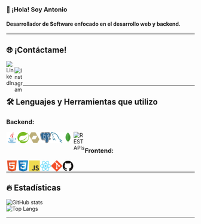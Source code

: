 ### 👋 ¡Hola! Soy Antonio  
#### Desarrollador de Software enfocado en el desarrollo web y backend.

---

## 🌐 ¡Contáctame!

[<img align="left" alt="LinkedIn" width="22px" src="https://cdn.worldvectorlogo.com/logos/linkedin-icon-2.svg" />][linkedin]  
[<img align="left" alt="Instagram" width="22px" src="https://1000marcas.net/wp-content/uploads/2019/11/Instagram-logo.png" />][instagram]  
<br />

---

## 🛠️ Lenguajes y Herramientas que utilizo

### **Backend:**
<img align="left" alt="Java" width="30px" src="https://raw.githubusercontent.com/devicons/devicon/master/icons/java/java-original.svg" />
<img align="left" alt="Spring Boot" width="30px" src="https://raw.githubusercontent.com/devicons/devicon/master/icons/spring/spring-original.svg" />
<img align="left" alt="Hibernate" width="30px" src="https://raw.githubusercontent.com/devicons/devicon/master/icons/hibernate/hibernate-plain.svg" />
<img align="left" alt="PostgreSQL" width="30px" src="https://raw.githubusercontent.com/devicons/devicon/master/icons/postgresql/postgresql-original.svg" />
<img align="left" alt="MySQL" width="30px" src="https://raw.githubusercontent.com/devicons/devicon/master/icons/mysql/mysql-original.svg" />
<img align="left" alt="MongoDB" width="30px" src="https://raw.githubusercontent.com/devicons/devicon/master/icons/mongodb/mongodb-original.svg" />
<img align="left" alt="REST APIs" width="30px" src="https://cdn.icon-icons.com/icons2/2699/PNG/512/json_rest_api_logo_icon_169851.png" />
<br />

### **Frontend:**
<img align="left" alt="HTML5" width="30px" src="https://raw.githubusercontent.com/devicons/devicon/master/icons/html5/html5-original.svg" />
<img align="left" alt="CSS3" width="30px" src="https://raw.githubusercontent.com/devicons/devicon/master/icons/css3/css3-original.svg" />
<img align="left" alt="JavaScript" width="30px" src="https://raw.githubusercontent.com/devicons/devicon/master/icons/javascript/javascript-original.svg" />
<img align="left" alt="ReactJS" width="30px" src="https://raw.githubusercontent.com/devicons/devicon/master/icons/react/react-original.svg" />
<img align="left" alt="Git" width="30px" src="https://raw.githubusercontent.com/devicons/devicon/master/icons/git/git-original.svg" />
<img align="left" alt="GitHub" width="30px" src="https://raw.githubusercontent.com/devicons/devicon/master/icons/github/github-original.svg" />
<br />

---

## 🔥 Estadísticas

![GitHub stats](https://github-readme-stats.vercel.app/api?username=patinodeveloper&show_icons=true&theme=tokyonight)  
![Top Langs](https://github-readme-stats.vercel.app/api/top-langs/?username=patinodeveloper&layout=compact&theme=tokyonight)

---

[linkedin]: https://www.linkedin.com/in/antonio-patino-dev/
[instagram]: https://www.instagram.com/anntonio_patino/
